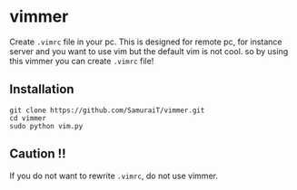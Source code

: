 vimmer
======
Create `.vimrc` file in your pc.
This is designed for remote pc, for instance server and
you want to use vim but the default vim is not cool. 
so by using this vimmer you can create `.vimrc` file!


Installation
-----------

```
git clone https://github.com/SamuraiT/vimmer.git
cd vimmer
sudo python vim.py
```

Caution !!
----------
If you do not want to rewrite `.vimrc`, do not use vimmer.


